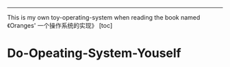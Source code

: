 ---
This is my own toy-operating-system when reading the book named 《Oranges' 一个操作系统的实现》
[toc]
# Do-Opeating-System-Youself

